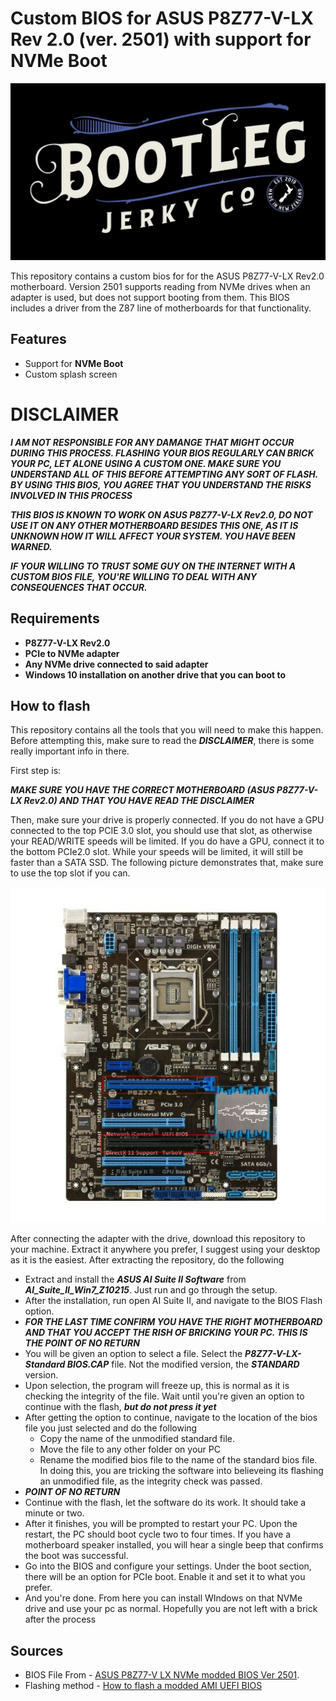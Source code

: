 
# Custom BIOS for ASUS P8Z77-V-LX Rev 2.0 (ver. 2501) with support for NVMe Boot

<p align="center"> <a href="(https://github.com/EdinZiga/P8Z77-V-LX-Rev2.0-NVME-Boot-BIOS-2501/blob/main/Screenshots/Bootleg Logo.jpg)" target="_blank" rel="noreferrer"> <img src="https://github.com/EdinZiga/P8Z77-V-LX-Rev2.0-NVME-Boot-BIOS-2501/blob/main/Screenshots/Bootleg Logo.jpg" alt="Motherboard Photo"/> </a> </p>

This repository contains a custom bios for for the ASUS P8Z77-V-LX Rev2.0 motherboard. Version 2501 supports reading from NVMe drives when an adapter is used, but does not support booting from them. This BIOS includes a driver from the Z87 line of motherboards for that functionality.  

## Features
 - Support for **NVMe Boot**
 - Custom splash screen

# DISCLAIMER

***I AM NOT RESPONSIBLE FOR ANY DAMANGE THAT MIGHT OCCUR DURING THIS PROCESS. FLASHING YOUR BIOS REGULARLY CAN BRICK YOUR PC, LET ALONE USING A CUSTOM ONE. MAKE SURE YOU UNDERSTAND ALL OF THIS BEFORE ATTEMPTING ANY SORT OF FLASH. BY USING THIS BIOS, YOU AGREE THAT YOU UNDERSTAND THE RISKS INVOLVED IN THIS PROCESS***

***THIS BIOS IS KNOWN TO WORK ON ASUS P8Z77-V-LX Rev2.0, DO NOT USE IT ON ANY OTHER MOTHERBOARD BESIDES THIS ONE, AS IT IS UNKNOWN HOW IT WILL AFFECT YOUR SYSTEM. YOU HAVE BEEN WARNED.***

***IF YOUR WILLING TO TRUST SOME GUY ON THE INTERNET WITH A CUSTOM BIOS FILE, YOU'RE WILLING TO DEAL WITH ANY CONSEQUENCES THAT OCCUR.***

## Requirements

 - **P8Z77-V-LX Rev2.0**
 - **PCIe to NVMe adapter**
 - **Any NVMe drive connected to said adapter**
 - **Windows 10 installation on another drive that you can boot to**

## How to flash

This repository contains all the tools that you will need to make this happen. Before attempting this, make sure to read the ***DISCLAIMER***, there is some really important info in there. 

First step is:

***MAKE SURE YOU HAVE THE CORRECT MOTHERBOARD (ASUS P8Z77-V-LX Rev2.0) AND THAT YOU HAVE READ THE DISCLAIMER***

Then, make sure your drive is properly connected. If you do not have a GPU connected to the top PCIE 3.0 slot, you should use that slot, as otherwise your READ/WRITE speeds will be limited. If you do have a GPU, connect it to the bottom PCIe2.0 slot. While your speeds will be limited, it will still be faster than a SATA SSD. The following picture demonstrates that, make sure to use the top slot if you can.

<p align="center"> <a href="(https://github.com/EdinZiga/P8Z77-V-LX-Rev2.0-NVME-Boot-BIOS-2501/blob/main/Screenshots/Motherboard Edited.jpg)" target="_blank" rel="noreferrer"> <img src="https://github.com/EdinZiga/P8Z77-V-LX-Rev2.0-NVME-Boot-BIOS-2501/blob/main/Screenshots/Motherboard Edited.jpg" alt="Motherboard Photo"/> </a> </p>


After connecting the adapter with the drive, download this repository to your machine. Extract it anywhere you prefer, I suggest using your desktop as it is the easiest. After extracting the repository, do the following

 - Extract and install the ***ASUS AI Suite II Software*** from ***AI_Suite_II_Win7_Z10215***. Just run and go through the setup.
 - After the installation, run open AI Suite II, and navigate to the BIOS Flash option.
 - ***FOR THE LAST TIME CONFIRM YOU HAVE THE RIGHT MOTHERBOARD AND THAT YOU ACCEPT THE RISH OF BRICKING YOUR PC. THIS IS THE POINT OF NO RETURN***
 - You will be given an option to select a file. Select the ***P8Z77-V-LX-Standard BIOS.CAP*** file. Not the modified version, the ***STANDARD*** version.
 - Upon selection, the program will freeze up, this is normal as it is checking the integrity of the file. Wait until you're given an option to continue with the flash, ***but do not press it yet***
 - After getting the option to continue, navigate to the location of the bios file you just selected and do the following
   - Copy the name of the unmodified standard file.
   - Move the file to any other folder on your PC
   - Rename the modified bios file to the name of the standard bios file. In doing this, you are tricking the software into believeing its flashing an unmodified file, as the integrity check was passed.
 - ***POINT OF NO RETURN***
 - Continue with the flash, let the software do its work. It should take a minute or two. 
 - After it finishes, you will be prompted to restart your PC. Upon the restart, the PC should boot cycle two to four times. If you have a motherboard speaker installed, you will hear a single beep that confirms the boot was successful.
 - Go into the BIOS and configure your settings. Under the boot section, there will be an option for PCIe boot. Enable it and set it to what you prefer.
 - And you're done. From here you can install WIndows on that NVMe drive and use your pc as normal. Hopefully you are not left with a brick after the process


 ## Sources

 - BIOS File From - [ASUS P8Z77-V LX NVMe modded BIOS Ver 2501](https://winraid.level1techs.com/t/offer-asus-p8z77-v-lx-nvme-modded-bios-ver-2501/34938).
 - Flashing method - [How to flash a modded AMI UEFI BIOS](https://winraid.level1techs.com/t/guide-how-to-flash-a-modded-ami-uefi-bios/30627)



